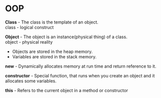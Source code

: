 # OOP

**Class** - The class is the template of an object.  
class - logical construct

**Object** - The object is an instance(physical thing) of a class.  
object - physical reality

- Objects are stored in the heap memory.
- Variables are stored in the stack memory.

**new** - Dynamically allocates memory at run time and return reference to it.

**constructor** - Special function, that runs when you create an object and it allocates some variables.

**this** - Refers to the current object in a method or constructor
